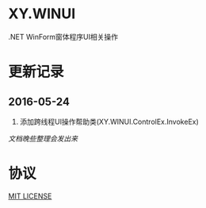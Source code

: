 # XY.WINUI

.NET WinForm窗体程序UI相关操作

# 更新记录

## 2016-05-24
1. 添加跨线程UI操作帮助类(XY.WINUI.ControlEx.InvokeEx)


*文档晚些整理会发出来*

# 协议

[MIT LICENSE](https://github.com/SeayXu/XY.WINUI/blob/master/LICENSE)